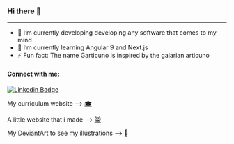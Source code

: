 ### Hi there 👋
---

- 🔭 I’m currently developing developing any software that comes to my mind
- 🌱 I’m currently learning Angular 9 and Next.js
- ⚡ Fun fact: The name Garticuno is inspired by the galarian articuno

#### Connect with me:
[![Linkedin Badge](https://img.shields.io/badge/-LinkedIn-blue?style=flat-square&logo=Linkedin&logoColor=white&link=https://www.linkedin.com/in/fagnerpsantos/)](https://www.linkedin.com/in/mateus-rom%C3%A3o-557266165/)

My curriculum website --> [🎓](https://garticuno.github.io/EcoTrip/)

A little website that i made --> [😸](https://garticuno.github.io/EcoTrip/Estilos/Estilos.html)

My DeviantArt to see my illustrations --> [🎨](https://www.deviantart.com/g-articuno)
<!--
**GArticuno/Garticuno** is a ✨ _special_ ✨ repository because its `README.md` (this file) appears on your GitHub profile.

Here are some ideas to get you started:

- 🤔 I’m looking for help with ...
- 💬 Ask me about ...
- 📫 How to reach me: ...
- 😄 Pronouns: ...
- ⚡ Fun fact: ...
-->
